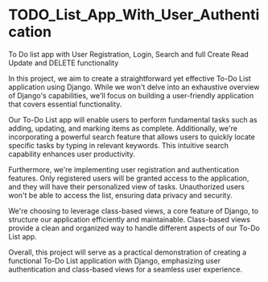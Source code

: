 # TODO_List_App_With_User_Authentication
To Do list app with User Registration, Login, Search and full Create Read Update and DELETE functionality

In this project, we aim to create a straightforward yet effective To-Do List application using Django. While we won't delve into an exhaustive overview of Django's capabilities, we'll focus on building a user-friendly application that covers essential functionality.

Our To-Do List app will enable users to perform fundamental tasks such as adding, updating, and marking items as complete. Additionally, we're incorporating a powerful search feature that allows users to quickly locate specific tasks by typing in relevant keywords. This intuitive search capability enhances user productivity.

Furthermore, we're implementing user registration and authentication features. Only registered users will be granted access to the application, and they will have their personalized view of tasks. Unauthorized users won't be able to access the list, ensuring data privacy and security.

We're choosing to leverage class-based views, a core feature of Django, to structure our application efficiently and maintainable. Class-based views provide a clean and organized way to handle different aspects of our To-Do List app.

Overall, this project will serve as a practical demonstration of creating a functional To-Do List application with Django, emphasizing user authentication and class-based views for a seamless user experience.
